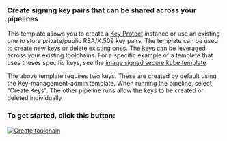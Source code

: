 
### Create signing key pairs that can be shared across your pipelines
This template allows you to create a [Key Protect](https://.cloud.ibm.com/catalog/services/key-protect) instance or use an existing one to store private/public RSA/X.509 key pairs. The template can be used to create new keys or delete existing ones. The keys can be leveraged across your existing toolchains. For a specific example of a templete that uses theses specific keys, see the [image signed secure kube template](https://github.com/open-toolchain/image-signed-secure-kube-toolchain/tree/dual-template)

The above template requires two keys. These are created by default using the Key-management-admin template. When running the pipeline, select "Create Keys". The other pipeline runs allow the keys to be created or deleted individually

### To get started, click this button:
[![Create toolchain](https://cloud.ibm.com/devops/graphics/create_toolchain_button.png)](https://cloud.ibm.com/devops/setup/deploy?repository=https%3A%2F%2Fgithub.com%2Fopen-toolchain%2Fkey-management-admin-toolchain&env_id=ibm:yp:us-south&branch=dual-template&pipeline_type=tekton)
